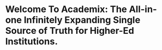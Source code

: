 # Welcome To Academix: The All-in-one Infinitely Expanding Single Source of Truth for Higher-Ed Institutions.
